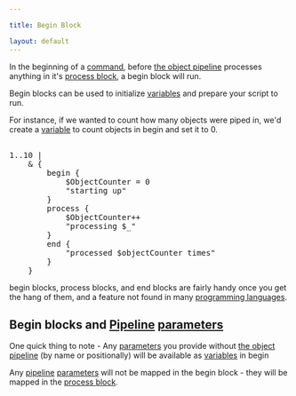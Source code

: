 ```yaml
---

title: Begin Block

layout: default
---
```


In the beginning of a [command](/PowerShell/Commands), before [the object pipeline](/PowerShell/Concepts/The-Object-Pipeline) processes anything in it's [process block](/PowerShell/ScriptBlock/Process-Block), a begin block will run.

Begin blocks can be used to initialize [variables](/PowerShell/Variables) and prepare your script to run.

For instance, if we wanted to count how many objects were piped in,
we'd create a [variable](/PowerShell/Variables) to count objects in begin and set it to 0.

<pre><br/><span class='Output'>1</span><span class='Magenta'>..</span><span class='Output'>10</span>&nbsp;<span class='Magenta'>|</span>&nbsp;<br/>&nbsp;&nbsp;&nbsp;&nbsp;<span class='Magenta'>&</span>&nbsp;<span class='Magenta'>{</span><br/>&nbsp;&nbsp;&nbsp;&nbsp;&nbsp;&nbsp;&nbsp;&nbsp;<span class='Verbose'>begin</span>&nbsp;<span class='Magenta'>{</span><br/>&nbsp;&nbsp;&nbsp;&nbsp;&nbsp;&nbsp;&nbsp;&nbsp;&nbsp;&nbsp;&nbsp;&nbsp;<span class='Warning'>$ObjectCounter</span>&nbsp;<span class='Magenta'>=</span>&nbsp;<span class='Output'>0</span><br/>&nbsp;&nbsp;&nbsp;&nbsp;&nbsp;&nbsp;&nbsp;&nbsp;&nbsp;&nbsp;&nbsp;&nbsp;<span class='Verbose'>"starting up"</span><br/>&nbsp;&nbsp;&nbsp;&nbsp;&nbsp;&nbsp;&nbsp;&nbsp;<span class='Magenta'>}</span><br/>&nbsp;&nbsp;&nbsp;&nbsp;&nbsp;&nbsp;&nbsp;&nbsp;<span class='Verbose'>process</span>&nbsp;<span class='Magenta'>{</span><br/>&nbsp;&nbsp;&nbsp;&nbsp;&nbsp;&nbsp;&nbsp;&nbsp;&nbsp;&nbsp;&nbsp;&nbsp;<span class='Warning'>$ObjectCounter</span><span class='Magenta'>++</span><br/>&nbsp;&nbsp;&nbsp;&nbsp;&nbsp;&nbsp;&nbsp;&nbsp;&nbsp;&nbsp;&nbsp;&nbsp;<span class='Verbose'>"processing $_"</span><br/>&nbsp;&nbsp;&nbsp;&nbsp;&nbsp;&nbsp;&nbsp;&nbsp;<span class='Magenta'>}</span><br/>&nbsp;&nbsp;&nbsp;&nbsp;&nbsp;&nbsp;&nbsp;&nbsp;<span class='Verbose'>end</span>&nbsp;<span class='Magenta'>{</span><br/>&nbsp;&nbsp;&nbsp;&nbsp;&nbsp;&nbsp;&nbsp;&nbsp;&nbsp;&nbsp;&nbsp;&nbsp;<span class='Verbose'>"processed $objectCounter times"</span><br/>&nbsp;&nbsp;&nbsp;&nbsp;&nbsp;&nbsp;&nbsp;&nbsp;<span class='Magenta'>}</span><br/>&nbsp;&nbsp;&nbsp;&nbsp;<span class='Magenta'>}</span><br/></pre>

begin blocks, process blocks, and end blocks are fairly handy once you get the hang of them, and a feature not found in many [programming languages](/Languages/Programming-Languages).

## Begin blocks and [Pipeline](/PowerShell/Concepts/The-Object-Pipeline) [parameters](/PowerShell/Parameters)

One quick thing to note - Any [parameters](/PowerShell/Parameters) you provide without [the object pipeline](/PowerShell/Concepts/The-Object-Pipeline) (by name or positionally) will be available as [variables](/PowerShell/Variables) in begin

Any [pipeline](/PowerShell/Concepts/The-Object-Pipeline) [parameters](/PowerShell/Parameters) will not be mapped in the begin block - they will be mapped in the [process block](/PowerShell/ScriptBlock/Process-Block).
